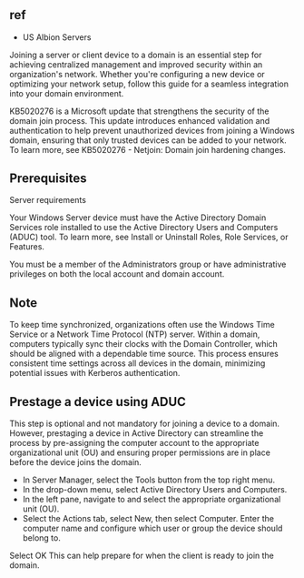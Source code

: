 # **[](https://learn.microsoft.com/en-us/windows-server/identity/ad-ds/manage/join-computer-to-domain)**

## ref

- US Albion Servers

Joining a server or client device to a domain is an essential step for achieving centralized management and improved security within an organization's network. Whether you're configuring a new device or optimizing your network setup, follow this guide for a seamless integration into your domain environment.

KB5020276 is a Microsoft update that strengthens the security of the domain join process. This update introduces enhanced validation and authentication to help prevent unauthorized devices from joining a Windows domain, ensuring that only trusted devices can be added to your network. To learn more, see KB5020276 - Netjoin: Domain join hardening changes.

## Prerequisites

Server requirements

Your Windows Server device must have the Active Directory Domain Services role installed to use the Active Directory Users and Computers (ADUC) tool. To learn more, see Install or Uninstall Roles, Role Services, or Features.

You must be a member of the Administrators group or have administrative privileges on both the local account and domain account.

## Note

To keep time synchronized, organizations often use the Windows Time Service or a Network Time Protocol (NTP) server. Within a domain, computers typically sync their clocks with the Domain Controller, which should be aligned with a dependable time source. This process ensures consistent time settings across all devices in the domain, minimizing potential issues with Kerberos authentication.

## Prestage a device using ADUC

This step is optional and not mandatory for joining a device to a domain. However, prestaging a device in Active Directory can streamline the process by pre-assigning the computer account to the appropriate organizational unit (OU) and ensuring proper permissions are in place before the device joins the domain.

- In Server Manager, select the Tools button from the top right menu.
- In the drop-down menu, select Active Directory Users and Computers.
- In the left pane, navigate to and select the appropriate organizational unit (OU).
- Select the Actions tab, select New, then select Computer.
Enter the computer name and configure which user or group the device should belong to.

Select OK This can help prepare for when the client is ready to join the domain.
